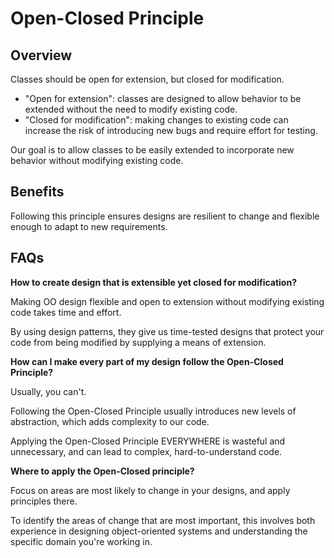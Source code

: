 # Open-Closed Principle

## Overview

Classes should be open for extension, but closed for modification.

- "Open for extension": classes are designed to allow behavior to be extended without the need to modify existing code.
- "Closed for modification": making changes to existing code can increase the risk of introducing new bugs and require effort for testing.

Our goal is to allow classes to be easily extended to incorporate new behavior without modifying existing code.


## Benefits

Following this principle ensures designs are resilient to change and flexible enough to adapt to new requirements.


## FAQs

**How to create design that is extensible yet closed for modification?**

Making OO design flexible and open to extension without modifying existing code takes time and effort.

By using design patterns, they give us time-tested designs that protect your code from being modified by supplying a means of extension.


**How can I make every part of my design follow the Open-Closed Principle?**

Usually, you can't. 

Following the Open-Closed Principle usually introduces new levels of abstraction, which adds complexity to our code.

Applying the Open-Closed Principle EVERYWHERE is wasteful and unnecessary, and can lead to complex, hard-to-understand code.


**Where to apply the Open-Closed principle?**

Focus on areas are most likely to change in your designs, and apply principles there.

To identify the areas of change that are most important, this involves both experience in designing object-oriented systems and understanding the specific domain you're working in.
